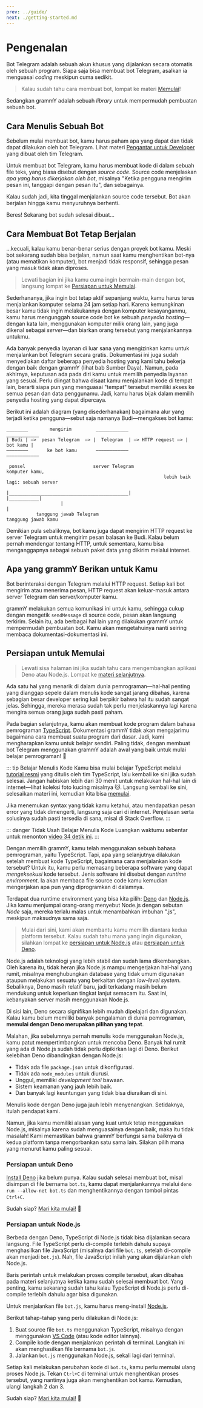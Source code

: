```yaml
---
prev: ../guide/
next: ./getting-started.md
---
```


# Pengenalan

Bot Telegram adalah sebuah akun khusus yang dijalankan secara otomatis oleh sebuah program.
Siapa saja bisa membuat bot Telegram, asalkan ia menguasai _coding_ meskipun cuma sedikit.

> Kalau sudah tahu cara membuat bot, lompat ke materi [Memulai](./getting-started.md)!

Sedangkan grammY adalah sebuah _library_ untuk mempermudah pembuatan sebuah bot.

## Cara Menulis Sebuah Bot

Sebelum mulai membuat bot, kamu harus paham apa yang dapat dan tidak dapat dilakukan oleh bot Telegram.
Lihat materi [Pengantar untuk Developer](https://core.telegram.org/bots) yang dibuat oleh tim Telegram.

Untuk membuat bot Telegram, kamu harus membuat kode di dalam sebuah file teks, yang biasa disebut dengan _source code_.
Source code menjelaskan _apa yang harus dikerjakan oleh bot_, misalnya "Ketika pengguna mengirim pesan ini, tanggapi dengan pesan itu", dan sebagainya.

Kalau sudah jadi, kita tinggal menjalankan source code tersebut.
Bot akan berjalan hingga kamu menyuruhnya berhenti.

Beres!
Sekarang bot sudah selesai dibuat…

## Cara Membuat Bot Tetap Berjalan

…kecuali, kalau kamu benar-benar serius dengan proyek bot kamu.
Meski bot sekarang sudah bisa berjalan, namun saat kamu menghentikan bot-nya (atau mematikan komputer), bot menjadi tidak responsif, sehingga pesan yang masuk tidak akan diproses.

> Lewati bagian ini jika kamu cuma ingin bermain-main dengan bot, langsung lompat ke [Persiapan untuk Memulai](#persiapan-untuk-memulai).

Sederhananya, jika ingin bot tetap aktif sepanjang waktu, kamu harus terus menjalankan komputer selama 24 jam setiap hari.
Karena kemungkinan besar kamu tidak ingin melakukannya dengan komputer kesayanganmu, kamu harus mengunggah source code bot ke sebuah _penyedia hosting_—dengan kata lain, menggunakan komputer milik orang lain, yang juga dikenal sebagai _server_—dan biarkan orang tersebut yang menjalankannya untukmu.

Ada banyak penyedia layanan di luar sana yang mengizinkan kamu untuk menjalankan bot Telegram secara gratis.
Dokumentasi ini juga sudah menyediakan daftar beberapa penyedia hosting yang kami tahu bekerja dengan baik dengan grammY (lihat bab Sumber Daya).
Namun, pada akhirnya, keputusan ada pada diri kamu untuk memilih penyedia layanan yang sesuai.
Perlu diingat bahwa disaat kamu menjalankan kode di tempat lain, berarti siapa pun yang menguasai "tempat" tersebut memiliki akses ke semua pesan dan data penggunamu. Jadi, kamu harus bijak dalam memilih penyedia hosting yang dapat dipercaya.

Berikut ini adalah diagram (yang disederhanakan) bagaimana alur yang terjadi ketika pengguna—sebut saja namanya Budi—mengakses bot kamu:

```asciiart:no-line-numbers
________        mengirim         ____________                     ____________
| Budi | —>  pesan Telegram  —> |  Telegram  | —> HTTP request —> | bot kamu |
————————       ke bot kamu       ————————————                     ————————————

 ponsel                         server Telegram                   komputer kamu,
                                                          lebih baik lagi: sebuah server

|____________________________________________|                    |___________|
                    |                                                   |
           tanggung jawab Telegram                              tanggung jawab kamu
```

Demikian pula sebaliknya, bot kamu juga dapat mengirim HTTP request ke server Telegram untuk mengirim pesan balasan ke Budi.
Kalau belum pernah mendengar tentang HTTP, untuk sementara, kamu bisa menganggapnya sebagai sebuah paket data yang dikirim melalui internet.

## Apa yang grammY Berikan untuk Kamu

Bot berinteraksi dengan Telegram melalui HTTP request.
Setiap kali bot mengirim atau menerima pesan, HTTP request akan keluar-masuk antara server Telegram dan server/komputer kamu.

grammY melakukan semua komunikasi ini untuk kamu, sehingga cukup dengan mengetik `sendMessage` di source code, pesan akan langsung terkirim.
Selain itu, ada berbagai hal lain yang dilakukan grammY untuk mempermudah pembuatan bot.
Kamu akan mengetahuinya nanti seiring membaca dokumentasi-dokumentasi ini.

## Persiapan untuk Memulai

> Lewati sisa halaman ini jika sudah tahu cara mengembangkan aplikasi Deno atau Node.js.
> Lompat ke [materi selanjutnya](./getting-started.md).

Ada satu hal yang menarik di dalam dunia pemrograman—hal-hal penting yang dianggap sepele dalam menulis kode sangat jarang dibahas, karena sebagian besar developer sering kali berpikir bahwa hal itu sudah sangat jelas. Sehingga, mereka merasa sudah tak perlu menjelaskannya lagi karena mengira semua orang juga sudah pasti paham.

Pada bagian selanjutnya, kamu akan membuat kode program dalam bahasa pemrograman [TypeScript](https://www.typescriptlang.org/docs/handbook/typescript-from-scratch.html).
Dokumentasi grammY tidak akan mengajarimu bagaimana cara membuat suatu program dari dasar.
Jadi, kami mengharapkan kamu untuk belajar sendiri.
Paling tidak, dengan membuat bot Telegram menggunakan grammY adalah awal yang baik untuk mulai belajar pemrograman! :rocket:

::: tip Belajar Menulis Kode
Kamu bisa mulai belajar TypeScript melalui [tutorial resmi](https://www.typescriptlang.org/docs/handbook/typescript-from-scratch.html) yang ditulis oleh tim TypeScript, lalu kembali ke sini jika sudah selesai.
Jangan habiskan lebih dari 30 menit untuk melakukan hal-hal lain di internet—lihat koleksi foto kucing misalnya :cat:. Langsung kembali ke sini, selesaikan materi ini, kemudian kita bisa [memulai](./getting-started.md).

Jika menemukan syntax yang tidak kamu ketahui, atau mendapatkan pesan error yang tidak dimengerti, langsung saja cari di internet. Penjelasan serta solusinya sudah pasti tersedia di sana, misal di Stack Overflow.
:::

::: danger Tidak Usah Belajar Menulis Kode
Luangkan waktumu sebentar untuk menonton [video 34 detik ini](https://youtu.be/8RtGlWmXGhA).
:::

Dengan memilih grammY, kamu telah menggunakan sebuah bahasa pemrograman, yaitu TypeScript.
Tapi, apa yang selanjutnya dilakukan setelah membuat kode TypeScript, bagaimana cara menjalankan kode tersebut?
Untuk itu, kamu perlu memasang beberapa software yang dapat _mengeksekusi_ kode tersebut.
Jenis software ini disebut dengan _runtime environment_.
Ia akan membaca file source code kamu kemudian mengerjakan apa pun yang diprogramkan di dalamnya.

Terdapat dua runtime environment yang bisa kita pilih: [Deno](https://deno.land) dan [Node.js](https://nodejs.org).
Jika kamu menjumpai orang-orang menyebut Node.js dengan sebutan _Node_ saja, mereka terlalu malas untuk menambahkan imbuhan ".js", meskipun maksudnya sama saja.

> Mulai dari sini, kami akan membantu kamu memilih diantara kedua platform tersebut.
> Kalau sudah tahu mana yang ingin digunakan, silahkan lompat ke [persiapan untuk Node.js](#persiapan-untuk-node-js) atau [persiapan untuk Deno](#persiapan-untuk-deno).

Node.js adalah teknologi yang lebih stabil dan sudah lama dikembangkan.
Oleh karena itu, tidak heran jika Node.js mampu mengerjakan hal-hal yang rumit, misalnya menghubungkan database yang tidak umum digunakan ataupun melakukan sesuatu yang berkaitan dengan _low-level system_.
Sebaliknya, Deno masih relatif baru, jadi terkadang masih belum mendukung untuk keperluan tingkat lanjut semacam itu.
Saat ini, kebanyakan server masih menggunakan Node.js.

Di sisi lain, Deno secara signifikan lebih mudah dipelajari dan digunakan.
Kalau kamu belum memiliki banyak pengalaman di dunia pemrograman, **memulai dengan Deno merupakan pilihan yang tepat**.

Malahan, jika sebelumnya pernah menulis kode menggunakan Node.js, kamu patut mempertimbangkan untuk mencoba Deno.
Banyak hal rumit yang ada di Node.js sudah tidak perlu dipikirkan lagi di Deno.
Berikut kelebihan Deno dibandingkan dengan Node.js:

- Tidak ada file `package.json` untuk dikonfigurasi.
- Tidak ada `node_modules` untuk diurusi.
- Unggul, memiliki _development tool_ bawaan.
- Sistem keamanan yang jauh lebih baik.
- Dan banyak lagi keuntungan yang tidak bisa diuraikan di sini.

Menulis kode dengan Deno juga jauh lebih menyenangkan.
Setidaknya, itulah pendapat kami.

Namun, jika kamu memiliki alasan yang kuat untuk tetap menggunakan Node.js, misalnya karena sudah menguasainya dengan baik, maka itu tidak masalah!
Kami memastikan bahwa grammY berfungsi sama baiknya di kedua platform tanpa mengorbankan satu sama lain.
Silakan pilih mana yang menurut kamu paling sesuai.

### Persiapan untuk Deno

[Install Deno](https://deno.land/#installation) jika belum punya.
Kalau sudah selesai membuat bot, misal disimpan di file bernama `bot.ts`, kamu dapat menjalankannya melalui `deno run --allow-net bot.ts` dan menghentikannya dengan tombol pintas `Ctrl+C`.

Sudah siap?
[Mari kita mulai!](./getting-started.md#memulai-dengan-deno) :robot:

### Persiapan untuk Node.js

Berbeda dengan Deno, TypeScript di Node.js tidak bisa dijalankan secara langsung.
File TypeScript perlu di-compile terlebih dahulu supaya menghasilkan file JavaScript (misalnya dari file `bot.ts`, setelah di-compile akan menjadi `bot.js`).
Nah, file JavaScript inilah yang akan dijalankan oleh Node.js.

Baris perintah untuk melakukan proses compile tersebut, akan dibahas pada materi selanjutnya ketika kamu sudah selesai membuat bot.
Yang penting, kamu sekarang sudah tahu kalau TypeScript di Node.js perlu di-compile terlebih dahulu agar bisa digunakan.

Untuk menjalankan file `bot.js`, kamu harus meng-install [Node.js](https://nodejs.org/en/).

Berikut tahap-tahap yang perlu dilakukan di Node.js:

1. Buat source file `bot.ts` menggunakan TypeScript, misalnya dengan menggunakan [VS Code](https://code.visualstudio.com/) (atau kode editor lainnya).
2. Compile kode dengan menjalankan perintah di terminal. Langkah ini akan menghasilkan file bernama `bot.js`.
3. Jalankan `bot.js` menggunakan Node.js, sekali lagi dari terminal.

Setiap kali melakukan perubahan kode di `bot.ts`, kamu perlu memulai ulang proses Node.js.
Tekan `Ctrl+C` di terminal untuk menghentikan proses tersebut, yang nantinya juga akan menghentikan bot kamu.
Kemudian, ulangi langkah 2 dan 3.

Sudah siap?
[Mari kita mulai!](./getting-started.md#memulai-dengan-node-js) :robot:
